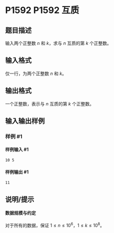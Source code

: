 # P1592 P1592 互质

## 题目描述

输入两个正整数 $n$ 和 $k$，求与 $n$ 互质的第 $k$ 个正整数。

## 输入格式

仅一行，为两个正整数 $n$ 和 $k$。

## 输出格式

一个正整数，表示与 $n$ 互质的第 $k$ 个正整数。

## 输入输出样例

### 样例 #1

#### 样例输入 #1

```
10 5
```

#### 样例输出 #1

```
11
```

## 说明/提示

#### 数据规模与约定

对于所有的数据，保证 $1 \leq n \le 10^6$，$1 \leq k\le 10^8$。
